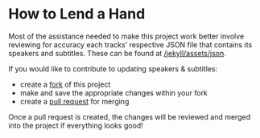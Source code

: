 # How to Lend a Hand

Most of the assistance needed to make this project work better involve reviewing for accuracy each tracks' respective JSON file that contains its speakers and subtitles. These can be found at [/jekyll/assets/json](jekyll/assets/json).

If you would like to contribute to updating speakers & subtitles:

 - create a [fork](https://github.com/willjasen/wallace-thrasher/fork) of this project
 - make and save the appropriate changes within your fork
 - create a [pull request](https://docs.github.com/en/pull-requests/collaborating-with-pull-requests/proposing-changes-to-your-work-with-pull-requests/creating-a-pull-request) for merging

Once a pull request is created, the changes will be reviewed and merged into the project if everything looks good!